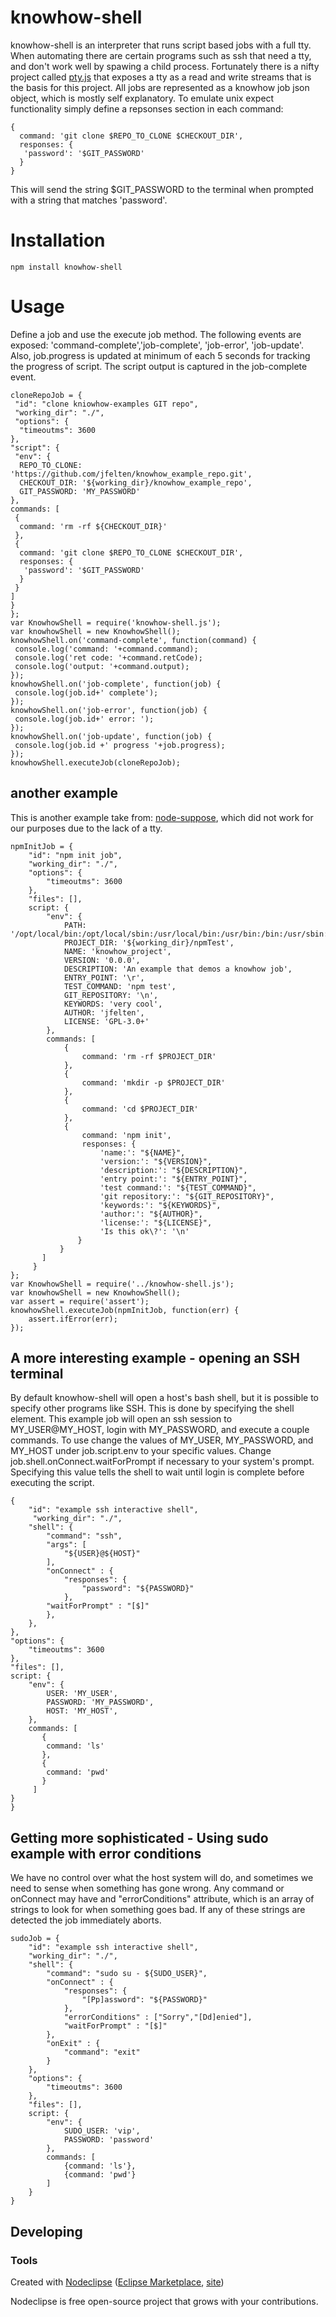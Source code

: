 

# knowhow-shell
knowhow-shell is an interpreter that runs script based jobs with a full tty.  When automating there are certain programs such as ssh that need a tty, and don't work well by spawing a child process.  Fortunately there is a nifty project called [pty.js](https://github.com/chjj/pty.js) that exposes a tty as a read and write streams that is the basis for this project.  All jobs are represented as a knowhow job json object, which is mostly self explanatory.  To emulate unix expect functionality simply define a repsonses section in each command:

    {
      command: 'git clone $REPO_TO_CLONE $CHECKOUT_DIR',
      responses: {
       'password': '$GIT_PASSWORD'
      }
    }

This will send the string $GIT_PASSWORD to the terminal when prompted with a string that matches 'password'.

# Installation

    npm install knowhow-shell

# Usage

Define a job and use the execute job method.  The following events are exposed: 'command-complete','job-complete', 'job-error', 'job-update'.  Also, job.progress is updated at minimum of each 5 seconds for tracking the progress of script.  The script output is captured in the job-complete event.

    cloneRepoJob = { 
     "id": "clone kniowhow-examples GIT repo",
     "working_dir": "./",
     "options": {
      "timeoutms": 3600
    },
    "script": {
     "env": {
      REPO_TO_CLONE: 'https://github.com/jfelten/knowhow_example_repo.git',
      CHECKOUT_DIR: '${working_dir}/knowhow_example_repo',
      GIT_PASSWORD: 'MY_PASSWORD'
    },
    commands: [
     {
      command: 'rm -rf ${CHECKOUT_DIR}'
     },
     {
      command: 'git clone $REPO_TO_CLONE $CHECKOUT_DIR',
      responses: {
       'password': '$GIT_PASSWORD'
      }
     }
    ]
    }
    };
    var KnowhowShell = require('knowhow-shell.js');
    var knowhowShell = new KnowhowShell();
    knowhowShell.on('command-complete', function(command) {
     console.log('command: '+command.command);
     console.log('ret code: '+command.retCode);
     console.log('output: '+command.output);
    });
    knowhowShell.on('job-complete', function(job) {
     console.log(job.id+' complete');
    });
    knowhowShell.on('job-error', function(job) {
     console.log(job.id+' error: ');
    });
    knowhowShell.on('job-update', function(job) {
     console.log(job.id +' progress '+job.progress);
    });
    knowhowShell.executeJob(cloneRepoJob);

## another example

This is another example take from: [node-suppose](https://github.com/jprichardson/node-suppose), which did not work for our purposes due to the lack of a tty.

    npmInitJob = { 
        "id": "npm init job",
        "working_dir": "./",
        "options": {
            "timeoutms": 3600
        },
        "files": [],
        script: {
            "env": {
                PATH: '/opt/local/bin:/opt/local/sbin:/usr/local/bin:/usr/bin:/bin:/usr/sbin:/sbin',
                PROJECT_DIR: '${working_dir}/npmTest',
                NAME: 'knowhow_project',
                VERSION: '0.0.0',
                DESCRIPTION: 'An example that demos a knowhow job',
                ENTRY_POINT: '\r',
                TEST_COMMAND: 'npm test',
                GIT_REPOSITORY: '\n',
                KEYWORDS: 'very cool',
      		    AUTHOR: 'jfelten',
      		    LICENSE: 'GPL-3.0+'	
    	    },
    	    commands: [
    	        {
    	            command: 'rm -rf $PROJECT_DIR'
    	        },
    	        {
    	            command: 'mkdir -p $PROJECT_DIR'
    	        },
    	        {
    	            command: 'cd $PROJECT_DIR'
    	        },
    	        {
    	            command: 'npm init',
    	            responses: {
    	                'name:': "${NAME}",
    	                'version:': "${VERSION}",
    	                'description:': "${DESCRIPTION}",
    	                'entry point:': "${ENTRY_POINT}",
    	                'test command:': "${TEST_COMMAND}",
    	                'git repository:': "${GIT_REPOSITORY}",
    	                'keywords:': "${KEYWORDS}",
    	                'author:': "${AUTHOR}",
    	                'license:': "${LICENSE}",
    	                'Is this ok\?': '\n'
    	           }
    	       }
    	   ] 
    	 }
    };
    var KnowhowShell = require('../knowhow-shell.js');
    var knowhowShell = new KnowhowShell();
    var assert = require('assert');
    knowhowShell.executeJob(npmInitJob, function(err) {
        assert.ifError(err);
    });

## A more interesting example - opening an SSH terminal

By default knowhow-shell will open a host's bash shell, but it is possible to specify other programs like SSH. This is done by specifying the shell element.  This example job will open an ssh session to MY_USER@MY_HOST, login with MY_PASSWORD, and execute a couple commands.  To use change the values of MY_USER, MY_PASSWORD, and MY_HOST under job.script.env to your specific values.   Change job.shell.onConnect.waitForPrompt if necessary to your system's prompt.  Specifying this value tells the shell to wait until login is complete before executing the script.

    { 
        "id": "example ssh interactive shell",
         "working_dir": "./",
        "shell": {
            "command": "ssh",
            "args": [
                "${USER}@${HOST}"
            ],
            "onConnect" : {
                "responses": {
                    "password": "${PASSWORD}" 
                },
            "waitForPrompt" : "[$]"
            },
        },
    },
    "options": {
        "timeoutms": 3600
    },
    "files": [],
    script: {
        "env": {
      		USER: 'MY_USER',
      		PASSWORD: 'MY_PASSWORD',
      		HOST: 'MY_HOST',
    	},
    	commands: [
    	   {
    	    command: 'ls'
    	   },
    	   {
    	    command: 'pwd'
    	   }
    	 ] 
    }
    }

## Getting more sophisticated - Using sudo example with error conditions

We have no control over what the host system will do, and sometimes we need to sense when something has gone wrong.  Any command or onConnect may have and "errorConditions" attribute, which is an array of strings to look for when something goes bad.  If any of these strings are detected the job immediately aborts.

    sudoJob = { 
        "id": "example ssh interactive shell",
        "working_dir": "./",
        "shell": {
            "command": "sudo su - ${SUDO_USER}",
            "onConnect" : {
                "responses": {
                    "[Pp]assword": "${PASSWORD}"
                },
                "errorConditions" : ["Sorry","[Dd]enied"],
                "waitForPrompt" : "[$]"
            },
            "onExit" : {
                "command": "exit"
            }
        },
        "options": {
            "timeoutms": 3600
        },
        "files": [],
        script: {
            "env": {
      		    SUDO_USER: 'vip',
      		    PASSWORD: 'password'
    	    },
    	    commands: [
    	        {command: 'ls'},
    	        {command: 'pwd'}
    	    ] 
        }
    }

## Developing



### Tools

Created with [Nodeclipse](https://github.com/Nodeclipse/nodeclipse-1)
 ([Eclipse Marketplace](http://marketplace.eclipse.org/content/nodeclipse), [site](http://www.nodeclipse.org))   

Nodeclipse is free open-source project that grows with your contributions.
